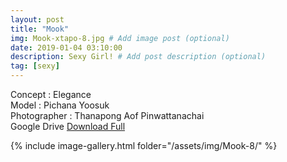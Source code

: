 ```yaml
---
layout: post
title: "Mook"
img: Mook-xtapo-8.jpg # Add image post (optional)
date: 2019-01-04 03:10:00
description: Sexy Girl! # Add post description (optional)
tag: [sexy]
---
```

Concept : Elegance  
Model : Pichana Yoosuk  
Photographer : Thanapong Aof Pinwattanachai  
Google Drive [Download Full](http://gestyy.com/e0Ky03)  


{% include image-gallery.html folder="/assets/img/Mook-8/" %}

